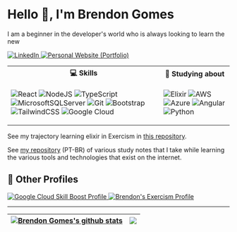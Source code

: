 # Hello 👋, I'm Brendon Gomes

I am a beginner in the developer's world who is always looking to learn the new

<a href="https://www.linkedin.com/in/brendon-gomes-da-silva8/" target="_blank">
    <img src="https://img.shields.io/badge/-Linkedin-blue?style=flat&logo=Linkedin&logoColor=white" title="LinkedIn Profile" alt="LinkedIn">
</a>
<a href="https://brendongomes.vercel.app/" target="_blank">
    <img src="https://img.shields.io/badge/-Personal_Website_(Portfolio)-202020?style=flat&logo=next.js&logoColor=white" title="My Personal Website (Portfolio)" alt="Personal Website (Portfolio)">
</a>

<table style="max-width:600px" width="600px">
  <tr>
    <th> <b>💻 Skills</b> </th>
    <th> <b>💭 Studying about</b> </th>
  </tr>
  <tr>
    <td>

  ![React](https://img.shields.io/badge/React-%2320232a.svg?style=for-the-badge&style=flat&logo=react&logoColor=%2361DAFB)
  ![NodeJS](https://img.shields.io/badge/Node.js-6DA55F?style=for-the-badge&style=flat&logo=node.js&logoColor=white)
  ![TypeScript](https://img.shields.io/badge/TypeScript-%23007ACC.svg?style=for-the-badge&style=flat&logo=typescript&logoColor=white)
  ![MicrosoftSQLServer](https://img.shields.io/badge/SQL%20Server-CC2927?style=for-the-badge&style=flat&logo=microsoft%20sql%20server&logoColor=white)
  ![Git](https://img.shields.io/badge/Git-%23F05033.svg?style=for-the-badge&style=flat&logo=git&logoColor=white)
  ![Bootstrap](https://img.shields.io/badge/Bootstrap-%23563D7C.svg?style=for-the-badge&style=flat&logo=bootstrap&logoColor=white)
  ![TailwindCSS](https://img.shields.io/badge/Tailwindcss-%2338B2AC.svg?style=for-the-badge&style=flat&logo=tailwind-css&logoColor=white)
  ![Google Cloud](https://img.shields.io/badge/Google_Cloud-%234285F4.svg?style=for-the-badge&style=flat&logo=google-cloud&logoColor=white)
    </td>
    <td>

![Elixir](https://img.shields.io/badge/Elixir-4B275F?style=for-the-badge&style=flat&logo=elixir&logoColor=white)
![AWS](https://img.shields.io/badge/AWS-%23FF9900.svg?style=for-the-badge&style=flat&logo=amazon-aws&logoColor=white)
![Azure](https://img.shields.io/badge/Azure-%230072C6.svg?style=for-the-badge&style=flat&logo=microsoftazure&logoColor=white)
![Angular](https://img.shields.io/badge/Angular-%23DD0031.svg?style=for-the-badge&style=flat&logo=angular&logoColor=white)
![Python](https://img.shields.io/badge/Python-3670A0?style=for-the-badge&style=flat&logo=python&logoColor=ffdd54)
    </td>
  </tr>

</table>

See my trajectory learning elixir in Exercism in [this repository](https://github.com/Brendon3578/elixir-learning-exercises).

See [my repository](https://github.com/Brendon3578/material-de-estudos) (PT-BR) of various study notes that I take while learning the various tools and technologies that exist on the internet.

## 🔮 Other Profiles

<a href="https://www.cloudskillsboost.google/public_profiles/b8bc780d-98fd-49bd-854a-39ea9b898b1c" target="_blank">
  <img src="https://img.shields.io/badge/Google_Cloud_Skill_Boost_Badges-4285F4?style=flat&logo=google-cloud&logoColor=white" alt="Google Cloud Skill Boost Profile" title="Brendon Gomes's Google Cloud Skill Boost Profile">
</a>
<a href="https://exercism.org/profiles/Brendon3578" target="_blank">
    <img src="https://img.shields.io/badge/Exercism_Profile-009CAB?style=flat&logo=exercism&logoColor=white" title="My Exercism Profile" title="Brendon's Exercism Profile" alt="Brendon's Exercism Profile">
</a>

---

| <a href="#"><img align="center" src="https://github-readme-stats.vercel.app/api?username=Brendon3578&theme=dark&show_icons=true&hide_border=false&count_private=false" alt="Brendon Gomes's github stats" /></a> | <a href="#"><img align="center" src="https://github-readme-stats.vercel.app/api/top-langs/?username=Brendon3578&theme=dark&show_icons=true&hide_border=true&layout=compact" /></a> |
| ------------- | ------------- |

<!---
Brendon3578/Brendon3578 is a ✨ special ✨ repository because its `README.md` (this file) appears on your GitHub profile.
You can click the Preview link to take a look at your changes.
--->
